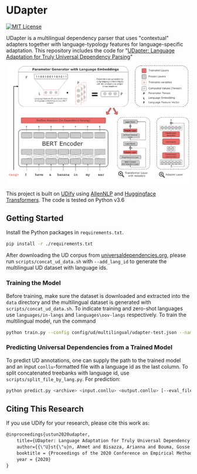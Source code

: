 # UDapter

[![MIT License](https://img.shields.io/badge/License-MIT-green.svg)](LICENSE)

UDapter is a multilingual dependency parser that uses "contextual" adapters together with language-typology features for language-specific adaptation. This repository includes the code for "[UDapter: Language Adaptation for Truly Universal Dependency Parsing](https://arxiv.org/abs/2004.14327)" 

[![UDify Model Architecture](docs/model.png)](https://arxiv.org/pdf/1904.02099.pdf)

This project is built on [UDify](https://github.com/Hyperparticle/udify) using [AllenNLP](https://allennlp.org/) and [Huggingface Transformers](https://github.com/huggingface/transformers). The code is tested on Python v3.6 

## Getting Started

Install the Python packages in `requirements.txt`. 
```bash
pip install -r ./requirements.txt
```

After downloading the UD corpus from [universaldependencies.org](https://universaldependencies.org/), please run `scripts/concat_ud_data.sh` with `--add_lang_id` to generate the multilingual UD dataset with language ids.

### Training the Model

Before training, make sure the dataset is downloaded and extracted into the `data` directory and the multilingual 
dataset is generated with `scripts/concat_ud_data.sh`. To indicate training and zero-shot languages use `languages/in-langs` and `languages\oov-langs` respectively. To train the multilingual model, 
run the command

```bash
python train.py --config config/ud/multilingual/udapter-test.json --name udapter
```

### Predicting Universal Dependencies from a Trained Model

To predict UD annotations, one can supply the path to the trained model and an input `conllu`-formatted file with a language id as the last column. To split concatenated treebanks with language id, use `scripts/split_file_by_lang.py`. For prediction: 

```bash
python predict.py <archive> <input.conllu> <output.conllu> [--eval_file results.json]
```

## Citing This Research

If you use UDify for your research, please cite this work as:

```latex
@inproceedings{ustun2020udapter,
    title={UDapter: Language Adaptation for Truly Universal Dependency Parsing},
    author={{\"U}st{\"u}n, Ahmet and Bisazza, Arianna and Bouma, Gosse and van Noord, Gertjan},
    booktitle = {Proceedings of the 2020 Conference on Empirical Methods in Natural Language Processing and the 9th International Joint Conference on Natural Language Processing (EMNLP-IJCNLP)},
    year = {2020}
}